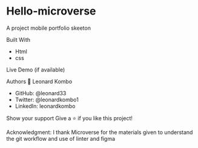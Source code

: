 # Hello-microverse

A project mobile portfolio skeeton

Built With
* Html
* css


Live Demo (if available)


Authors
👤 Leonard Kombo
* GitHub: @leonard33
* Twitter: @leonardkombo1
* LinkedIn: leonardkombo



Show your support
Give a ⭐️ if you like this project!

Acknowledgment:
I thank Microverse for the materials given to understand the git workflow and use of linter and figma